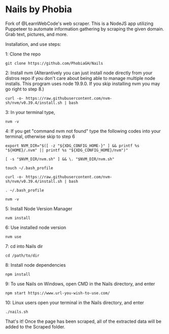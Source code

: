 # Nails by Phobia
Fork of @LearnWebCode's web scraper. This is a NodeJS app utilizing Puppeteer to automate information gathering by scraping the given domain. Grab text, pictures, and more.

Installation, and use steps:

1: Clone the repo

    git clone https://github.com/PhobiaGH/Nails

2: Install nvm (Alterantively you can just install node directly from your distros repo if you don't care about being able to manage multiple node installs. This program uses node 19.9.0. If you skip installing nvm you may go right to step 8.)

    curl -o- https://raw.githubusercontent.com/nvm-sh/nvm/v0.39.4/install.sh | bash

3: In your terminal type,

    nvm -v

4: If you get "command nvm not found" type the following codes into your terminal, otherwise skip to step 6

    export NVM_DIR="$([ -z "${XDG_CONFIG_HOME-}" ] && printf %s "${HOME}/.nvm" || printf %s "${XDG_CONFIG_HOME}/nvm")"
    
    [ -s "$NVM_DIR/nvm.sh" ] && \. "$NVM_DIR/nvm.sh"
    
    touch ~/.bash_profile
    
    curl -o- https://raw.githubusercontent.com/nvm-sh/nvm/v0.39.4/install.sh | bash
    
    . ~/.bash_profile

    nvm -v

5: Install Node Version Manager
    
    nvm install

6: Use installed node version
    
    nvm use

7: cd into Nails dir

    cd /path/to/dir

8: Install node dependencies
    
    npm install

9: To use Nails on Windows, open CMD in the Nails directory, and enter
    
    npm start https://www.url-you-wish-to-use.com/ 

10: Linux users open your terminal in the Nails directory, and enter

    ./nails.sh

That's it! Once the page has been scraped, all of the extracted data will be added to the Scraped folder.

